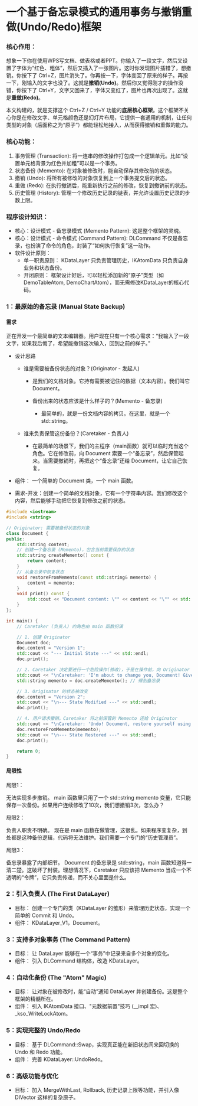 # 一个基于备忘录模式的通用事务与撤销重做(Undo/Redo)框架
### 核心作用：

想象一下你在使用WPS写文档、做表格或者PPT。你输入了一段文字，然后又设置了字体为“红色、粗体”，然后又插入了一张图片。这时你发现图片插错了，想撤销。你按下了 Ctrl+Z，图片消失了。你再按一下，字体变回了原来的样子。再按一下，刚输入的文字也没了。这就是**撤销(Undo)**。然后你又觉得刚才的操作没错，你按下了 Ctrl+Y，文字又回来了，字体又变红了，图片也再次出现了。这就是**重做(Redo)**。

本文构建的，就是支撑这个 Ctrl+Z / Ctrl+Y 功能的**底层核心框架**。这个框架不关心你是在修改文字、单元格颜色还是幻灯片布局，它提供一套通用的机制，让任何类型的对象（后面称之为“原子”）都能轻松地接入，从而获得撤销和重做的能力。

### 核心功能：

1. 事务管理 (Transaction): 将一连串的修改操作打包成一个逻辑单元。比如“设置单元格背景为红色并加粗”可以是一个事务。
2. 状态备份 (Memento): 在对象被修改时，能自动保存其修改前的状态。
3. 撤销 (Undo): 将所有被修改的对象恢复到上一个事务提交后的状态。
4. 重做 (Redo): 在执行撤销后，能重新执行之前的修改，恢复到撤销前的状态。
5. 历史管理 (History): 管理一个修改历史记录的链表，并允许设置历史记录的步数上限。

### 程序设计知识：

- 核心：设计模式 - 备忘录模式 (Memento Pattern): 这是整个框架的灵魂。
- 核心：设计模式 - 命令模式 (Command Pattern): DLCommand 不仅是备忘录，也扮演了命令的角色，封装了“如何执行恢复”这一动作。
- 软件设计原则：
  - 单一职责原则： KDataLayer 只负责管理历史，IKAtomData 只负责自身业务和状态备份。
  - 开闭原则： 框架设计好后，可以轻松添加新的“原子”类型（如DemoTableAtom, DemoChartAtom），而无需修改KDataLayer的核心代码。

### 1：最原始的备忘录 (Manual State Backup)

#### 需求

正在开发一个最简单的文本编辑器。用户现在只有一个核心需求：“我输入了一段文字，如果我后悔了，希望能撤销这次输入，回到之前的样子。”

- 设计思路

  - 谁是需要被备份状态的对象？(Originator - 发起人)

    - 是我们的文档对象。它持有需要被记住的数据（文本内容）。我们叫它 Document。

    - 备份出来的状态应该是什么样子的？(Memento - 备忘录)
      - 最简单的，就是一份文档内容的拷贝。在这里，就是一个 std::string。

  - 谁来负责保管这份备份？(Caretaker - 负责人)
    - 在最简单的场景下，我们的主程序（main函数）就可以临时充当这个角色。它在修改前，向 Document 索要一个“备忘录”，然后保管起来。当需要撤销时，再把这个“备忘录”还给 Document，让它自己恢复。

- 组件： 一个简单的 Document 类，一个 main 函数。
- 需求-开发：创建一个简单的文档对象，它有一个字符串内容。我们修改这个内容，然后能够手动把它恢复到修改之前的状态。

```c++
#include <iostream>
#include <string>

// Originator: 需要被备份状态的对象
class Document {
public:
    std::string content;
    // 创建一个备忘录 (Memento)，包含当前需要保存的状态
    std::string createMemento() const {
        return content;
    }
    // 从备忘录中恢复状态
    void restoreFromMemento(const std::string& memento) {
        content = memento;
    }
    void print() const {
        std::cout << "Document content: \"" << content << "\"" << std::endl;
    }
};

int main() {
    // Caretaker (负责人) 的角色由 main 函数扮演

    // 1. 创建 Originator
    Document doc;
    doc.content = "Version 1";
    std::cout << "--- Initial State ---" << std::endl;
    doc.print();

    // 2. Caretaker 决定要进行一个危险操作(修改)，于是在操作前，向 Originator 索要一个 Memento
    std::cout << "\nCaretaker: 'I'm about to change you, Document! Give me a memento first.'" << std::endl;
    std::string memento = doc.createMemento(); // 得到备忘录

    // 3. Originator 的状态被改变
    doc.content = "Version 2";
    std::cout << "\n--- State Modified ---" << std::endl;
    doc.print();

    // 4. 用户请求撤销。Caretaker 将之前保管的 Memento 还给 Originator
    std::cout << "\nCaretaker: 'Undo! Document, restore yourself using this memento.'" << std::endl;
    doc.restoreFromMemento(memento);
    std::cout << "\n--- State Restored ---" << std::endl;
    doc.print();

    return 0;
}
```

#### 局限性

局限1：

无法实现多步撤销。 main 函数里只用了一个 std::string memento 变量，它只能保存一次备份。如果用户连续修改了10次，我们想撤销3次，怎么办？

局限2：

负责人职责不明确。 现在是 main 函数在做管理，这很乱。如果程序变复杂，到处都是这种备份逻辑，代码将无法维护。我们需要一个专门的“历史管理员”。

局限3：

备忘录暴露了内部细节。 Document 的备忘录是 std::string，main 函数知道得一清二楚。这破坏了封装。理想情况下，Caretaker 只应该把 Memento 当成一个不透明的“令牌”，它只负责传递，而不关心里面是什么。





###  2：引入负责人 (The First DataLayer)

- 目标： 创建一个专门的类（KDataLayer 的雏形）来管理历史状态，实现一个简单的 Commit 和 Undo。
- 组件： KDataLayer_V1，Document。

###  3：支持多对象事务 (The Command Pattern)

- 目标： 让 DataLayer 能够在一个“事务”中记录来自多个对象的变化。
- 组件： 引入 DLCommand 结构体，改造 KDataLayer。

###  4：自动化备份 (The "Atom" Magic)

- 目标： 让对象在被修改时，能“自动”通知 DataLayer 并创建备份。这是整个框架的精髓所在。
- 组件： 引入 IKAtomData 接口、"元数据前置"技巧 (__impl 宏)、_kso_WriteLockAtom。

###  5：实现完整的 Undo/Redo

- 目标： 基于 DLCommand::Swap，实现真正能在新旧状态间来回切换的 Undo 和 Redo 功能。
- 组件： 完善 KDataLayer::UndoRedo。

###  6：高级功能与优化

- 目标： 加入 MergeWithLast, Rollback, 历史记录上限等功能，并引入像 DlVector 这样的复杂原子。
